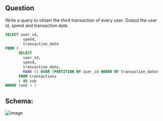 ## Question

Write a query to obtain the third transaction of every user. Output the user id, spend and transaction date.

````SQL
SELECT user_id,
        spend,
        transaction_date
FROM (
      SELECT
        user_id,
        spend,
        transaction_date,
        RANK () OVER (PARTITION BY user_id ORDER BY transaction_date)
      FROM transactions
      ) AS sub
WHERE rank = 3
````

## Schema: 
![image](https://github.com/karansinghuc/SQL/assets/140108687/35345193-baca-44bd-beef-0a27401bee3b)

